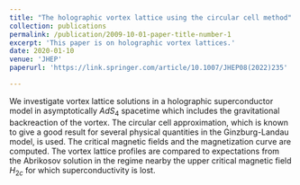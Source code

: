 ```yaml
---
title: "The holographic vortex lattice using the circular cell method"
collection: publications
permalink: /publication/2009-10-01-paper-title-number-1
excerpt: 'This paper is on holographic vortex lattices.'
date: 2020-01-10
venue: 'JHEP'
paperurl: 'https://link.springer.com/article/10.1007/JHEP08(2022)235'

---
```


We investigate vortex lattice solutions in a holographic superconductor model in asymptotically $AdS_4$ spacetime which includes the gravitational backreaction of the vortex. The circular cell approximation, which is known to give a good result for several physical quantities in the Ginzburg-Landau model, is used. The critical magnetic fields and the magnetization curve are computed. The vortex lattice profiles are compared to expectations from the Abrikosov solution in the regime nearby the upper critical magnetic field $H_{2c}$ for which superconductivity is lost.



